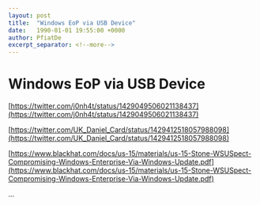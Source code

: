 ```yaml
---
layout: post
title:  "Windows EoP via USB Device"
date:   1990-01-01 19:55:00 +0000
author: PfiatDe
excerpt_separator: <!--more-->
---
```


# Windows EoP via USB Device

[https://twitter.com/j0nh4t/status/1429049506021138437](https://twitter.com/j0nh4t/status/1429049506021138437)

[https://twitter.com/UK_Daniel_Card/status/1429412518057988098](https://twitter.com/UK_Daniel_Card/status/1429412518057988098)

[https://www.blackhat.com/docs/us-15/materials/us-15-Stone-WSUSpect-Compromising-Windows-Enterprise-Via-Windows-Update.pdf](https://www.blackhat.com/docs/us-15/materials/us-15-Stone-WSUSpect-Compromising-Windows-Enterprise-Via-Windows-Update.pdf)

...
<!--more-->
